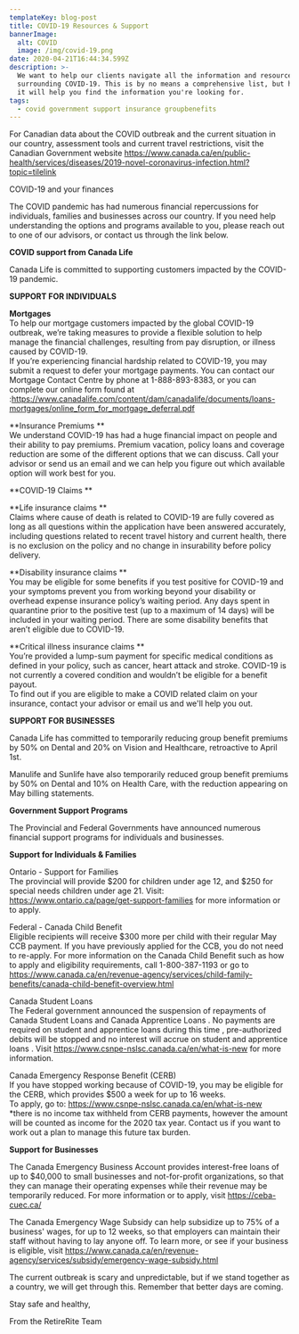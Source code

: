 ```yaml
---
templateKey: blog-post
title: COVID-19 Resources & Support
bannerImage:
  alt: COVID
  image: /img/covid-19.png
date: 2020-04-21T16:44:34.599Z
description: >-
  We want to help our clients navigate all the information and resources
  surrounding COVID-19. This is by no means a comprehensive list, but hopefully
  it will help you find the information you're looking for. 
tags:
  - covid government support insurance groupbenefits
---
```

For Canadian data about the COVID outbreak and the current situation in our country, assessment tools and current travel restrictions, visit the Canadian Government website <https://www.canada.ca/en/public-health/services/diseases/2019-novel-coronavirus-infection.html?topic=tilelink>

 COVID-19 and your finances

The COVID pandemic has had numerous financial repercussions for individuals, families and businesses across our country. If you need help understanding the options and programs available to you, please reach out to one of our advisors, or contact us through the link below.

**COVID support from Canada Life**

Canada Life is committed to supporting customers impacted by the COVID-19 pandemic.

**SUPPORT FOR INDIVIDUALS**

**Mortgages**\
To help our mortgage customers impacted by the global COVID-19 outbreak, we’re taking measures to provide a flexible solution to help manage the financial challenges, resulting from pay disruption, or illness caused by COVID-19.
\
If you’re experiencing financial hardship related to COVID-19, you may submit a request to defer your mortgage payments. You can contact our Mortgage Contact Centre by phone at 1-888-893-8383, or you can complete our online form found at :<https://www.canadalife.com/content/dam/canadalife/documents/loans-mortgages/online_form_for_mortgage_deferral.pdf>

**Insurance Premiums
**\
We understand COVID-19 has had a huge financial impact on people and their ability to pay premiums. Premium vacation, policy loans and coverage reduction are some of the different options that we can discuss. Call your advisor or send us an email and we can help you figure out which available option will work best for you.

**COVID-19 Claims
**

**Life insurance claims
**\
Claims where cause of death is related to COVID-19 are fully covered as long as all questions within the application have been answered accurately, including questions related to recent travel history and current health, there is no exclusion on the policy and no change in insurability before policy delivery.

**Disability insurance claims
**\
You may be eligible for some benefits if you test positive for COVID-19 and your symptoms prevent you from working beyond your disability or overhead expense insurance policy’s waiting period. Any days spent in quarantine prior to the positive test (up to a maximum of 14 days) will be included in your waiting period. There are some disability benefits that aren’t eligible due to COVID-19. 

**Critical illness insurance claims
**\
You’re provided a lump-sum payment for specific medical conditions as defined in your policy, such as cancer, heart attack and stroke. COVID-19 is not currently a covered condition and wouldn’t be eligible for a benefit payout. 
\
To find out if you are eligible to make a COVID related claim on your insurance, contact your advisor or email us and we'll help you out. 

**SUPPORT FOR BUSINESSES**

Canada Life has committed to temporarily reducing group benefit premiums by 50% on Dental and 20% on Vision and Healthcare, retroactive to April 1st.

Manulife and Sunlife have also temporarily reduced group benefit premiums by 50% on Dental and 10% on Health Care, with the reduction appearing on May billing statements. 

**Government Support Programs**

The Provincial and Federal Governments have announced numerous financial support programs for individuals and businesses. 

**Support for Individuals & Families**

Ontario - Support for Families\
The provincial will provide $200 for children under age 12, and $250 for special needs children under age 21. Visit: <https://www.ontario.ca/page/get-support-families> for more information or to apply.

Federal - Canada Child Benefit\
Eligible recipients will receive $300 more per child with their regular May CCB payment. If you have previously applied for the CCB, you do not need to re-apply. For more information on the Canada Child Benefit such as how to apply and eligibility requirements, call 1-800-387-1193 or go to <https://www.canada.ca/en/revenue-agency/services/child-family-benefits/canada-child-benefit-overview.html>

Canada Student Loans\
The Federal government announced the suspension of repayments of Canada Student Loans and Canada Apprentice Loans. No payments are required on student and apprentice loans during this time, pre-authorized debits will be stopped and no interest will accrue on student and apprentice loans. Visit <https://www.csnpe-nslsc.canada.ca/en/what-is-new> for more information.

Canada Emergency Response Benefit (CERB)\
If you have stopped working because of COVID-19, you may be eligible for the CERB, which provides $500 a week for up to 16 weeks. \
To apply, go to: <https://www.csnpe-nslsc.canada.ca/en/what-is-new>\
*there is no income tax withheld from CERB payments, however the amount will be counted as income for the 2020 tax year. Contact us if you want to work out a plan to manage this future tax burden.

**Support for Businesses**

The Canada Emergency Business Account provides interest-free loans of up to $40,000 to small businesses and not-for-profit organizations, so that they can manage their operating expenses while their revenue may be temporarily reduced. For more information or to apply, visit <https://ceba-cuec.ca/>

The Canada Emergency Wage Subsidy can help subsidize up to 75% of a business' wages, for up to 12 weeks, so that employers can maintain their staff without having to lay anyone off. To learn more, or see if your business is eligible, visit <https://www.canada.ca/en/revenue-agency/services/subsidy/emergency-wage-subsidy.html>



The current outbreak is scary and unpredictable, but if we stand together as a country, we will get through this. Remember that better days are coming.

Stay safe and healthy,

From the RetireRite Team
